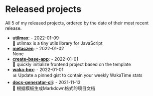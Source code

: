 # Released projects

All <!-- release_count starts -->5<!-- release_count ends --> of my released projects, ordered by the date of their most recent release.

<!-- recent_releases starts -->
* **[utilmax](https://github.com/metaczen/utilmax)**: [](https://github.com/metaczen/utilmax/releases/tag/v1.0.9) - 2022-01-09
<br>🐝 utilmax is a tiny utils library for JavaScript 
* **[metaczen](https://github.com/metaczen/metaczen)**: [](https://github.com/metaczen/metaczen/releases/tag/v0.0.1) - 2022-01-02
<br>None
* **[create-base-app](https://github.com/metaczen/create-base-app)**: [](https://github.com/metaczen/create-base-app/releases/tag/v0.0.4) - 2022-01-01
<br>🍭 quickly initialize frontend project based on the template
* **[waka-box](https://github.com/metaczen/waka-box)**: [](https://github.com/metaczen/waka-box/releases/tag/v3.0.1) - 2022-01-01
<br>📊 Update a pinned gist to contain your weekly WakaTime stats
* **[docs-generator-cli](https://github.com/metaczen/docs-generator-cli)**: [](https://github.com/metaczen/docs-generator-cli/releases/tag/v0.1.0) - 2021-11-13
<br>🦊  根据模板生成Markdown格式的项目文档
<!-- recent_releases ends -->
